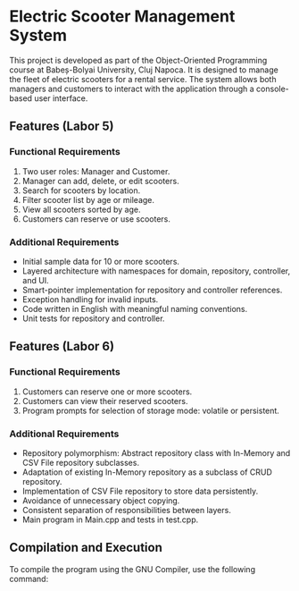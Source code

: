 # Electric Scooter Management System

This project is developed as part of the Object-Oriented Programming course at Babeș-Bolyai University, Cluj Napoca. It is designed to manage the fleet of electric scooters for a rental service. The system allows both managers and customers to interact with the application through a console-based user interface.

## Features (Labor 5)

### Functional Requirements
1. Two user roles: Manager and Customer.
2. Manager can add, delete, or edit scooters.
3. Search for scooters by location.
4. Filter scooter list by age or mileage.
5. View all scooters sorted by age.
6. Customers can reserve or use scooters.

### Additional Requirements
- Initial sample data for 10 or more scooters.
- Layered architecture with namespaces for domain, repository, controller, and UI.
- Smart-pointer implementation for repository and controller references.
- Exception handling for invalid inputs.
- Code written in English with meaningful naming conventions.
- Unit tests for repository and controller.

## Features (Labor 6)

### Functional Requirements
1. Customers can reserve one or more scooters.
2. Customers can view their reserved scooters.
3. Program prompts for selection of storage mode: volatile or persistent.

### Additional Requirements
- Repository polymorphism: Abstract repository class with In-Memory and CSV File repository subclasses.
- Adaptation of existing In-Memory repository as a subclass of CRUD repository.
- Implementation of CSV File repository to store data persistently.
- Avoidance of unnecessary object copying.
- Consistent separation of responsibilities between layers.
- Main program in Main.cpp and tests in test.cpp.

## Compilation and Execution
To compile the program using the GNU Compiler, use the following command:
